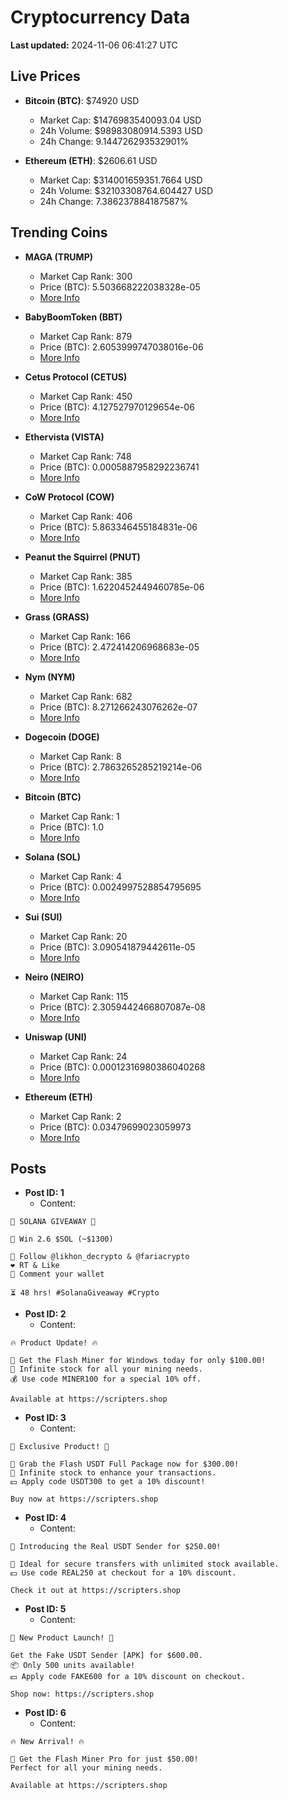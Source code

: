 # Cryptocurrency Data

**Last updated:** 2024-11-06 06:41:27 UTC

## Live Prices
- **Bitcoin (BTC)**: $74920 USD
  - Market Cap: $1476983540093.04 USD
  - 24h Volume: $98983080914.5393 USD
  - 24h Change: 9.144726293532901%

- **Ethereum (ETH)**: $2606.61 USD
  - Market Cap: $314001659351.7664 USD
  - 24h Volume: $32103308764.604427 USD
  - 24h Change: 7.386237884187587%

## Trending Coins
- **MAGA (TRUMP)**
  - Market Cap Rank: 300
  - Price (BTC): 5.503668222038328e-05
  - [More Info](https://www.coingecko.com/en/coins/maga)

- **BabyBoomToken (BBT)**
  - Market Cap Rank: 879
  - Price (BTC): 2.6053999747038016e-06
  - [More Info](https://www.coingecko.com/en/coins/babyboomtoken)

- **Cetus Protocol (CETUS)**
  - Market Cap Rank: 450
  - Price (BTC): 4.127527970129654e-06
  - [More Info](https://www.coingecko.com/en/coins/cetus-protocol)

- **Ethervista (VISTA)**
  - Market Cap Rank: 748
  - Price (BTC): 0.0005887958292236741
  - [More Info](https://www.coingecko.com/en/coins/ethervista)

- **CoW Protocol (COW)**
  - Market Cap Rank: 406
  - Price (BTC): 5.863346455184831e-06
  - [More Info](https://www.coingecko.com/en/coins/cow-protocol)

- **Peanut the Squirrel (PNUT)**
  - Market Cap Rank: 385
  - Price (BTC): 1.6220452449460785e-06
  - [More Info](https://www.coingecko.com/en/coins/peanut-the-squirrel)

- **Grass (GRASS)**
  - Market Cap Rank: 166
  - Price (BTC): 2.472414206968683e-05
  - [More Info](https://www.coingecko.com/en/coins/grass)

- **Nym (NYM)**
  - Market Cap Rank: 682
  - Price (BTC): 8.271266243076262e-07
  - [More Info](https://www.coingecko.com/en/coins/nym)

- **Dogecoin (DOGE)**
  - Market Cap Rank: 8
  - Price (BTC): 2.7863265285219214e-06
  - [More Info](https://www.coingecko.com/en/coins/dogecoin)

- **Bitcoin (BTC)**
  - Market Cap Rank: 1
  - Price (BTC): 1.0
  - [More Info](https://www.coingecko.com/en/coins/bitcoin)

- **Solana (SOL)**
  - Market Cap Rank: 4
  - Price (BTC): 0.0024997528854795695
  - [More Info](https://www.coingecko.com/en/coins/solana)

- **Sui (SUI)**
  - Market Cap Rank: 20
  - Price (BTC): 3.090541879442611e-05
  - [More Info](https://www.coingecko.com/en/coins/sui)

- **Neiro (NEIRO)**
  - Market Cap Rank: 115
  - Price (BTC): 2.3059442466807087e-08
  - [More Info](https://www.coingecko.com/en/coins/neiro-3)

- **Uniswap (UNI)**
  - Market Cap Rank: 24
  - Price (BTC): 0.00012316980386040268
  - [More Info](https://www.coingecko.com/en/coins/uniswap)

- **Ethereum (ETH)**
  - Market Cap Rank: 2
  - Price (BTC): 0.03479699023059973
  - [More Info](https://www.coingecko.com/en/coins/ethereum)

## Posts
- **Post ID: 1**
  - Content:
```
🚀 SOLANA GIVEAWAY 🚀

🎁 Win 2.6 $SOL (~$1300)

🤝 Follow @likhon_decrypto & @fariacrypto
❤️ RT & Like
💬 Comment your wallet

⏳ 48 hrs! #SolanaGiveaway #Crypto
```

- **Post ID: 2**
  - Content:
```
🔥 Product Update! 🔥

🚀 Get the Flash Miner for Windows today for only $100.00!
🔋 Infinite stock for all your mining needs.
💰 Use code MINER100 for a special 10% off.

Available at https://scripters.shop
```

- **Post ID: 3**
  - Content:
```
🎁 Exclusive Product! 🎁

💸 Grab the Flash USDT Full Package now for $300.00!
🎉 Infinite stock to enhance your transactions.
💵 Apply code USDT300 to get a 10% discount!

Buy now at https://scripters.shop
```

- **Post ID: 4**
  - Content:
```
💎 Introducing the Real USDT Sender for $250.00!

💼 Ideal for secure transfers with unlimited stock available.
💵 Use code REAL250 at checkout for a 10% discount.

Check it out at https://scripters.shop
```

- **Post ID: 5**
  - Content:
```
🚀 New Product Launch! 🚀

Get the Fake USDT Sender [APK] for $600.00.
📦 Only 500 units available!
💵 Apply code FAKE600 for a 10% discount on checkout.

Shop now: https://scripters.shop
```

- **Post ID: 6**
  - Content:
```
🔥 New Arrival! 🔥

💸 Get the Flash Miner Pro for just $50.00!
Perfect for all your mining needs.

Available at https://scripters.shop
```

